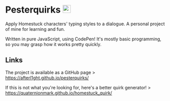 # Pesterquirks <img src="https://upload.wikimedia.org/wikipedia/commons/thumb/1/1e/SBurb_Logo.svg/227px-SBurb_Logo.svg.png" width=25/>
Apply Homestuck characters' typing styles to a dialogue. A personal project of mine for learning and fun.

Written in pure JavaScript, using CodePen! It's mostly basic programming, so you may grasp how it works pretty quickly.

## Links
The project is available as a GitHub page > https://afterl1ght.github.io/pesterquirks/

If this is not what you're looking for, here's a better quirk generator! > https://quaternionmark.github.io/homestuck_quirk/
